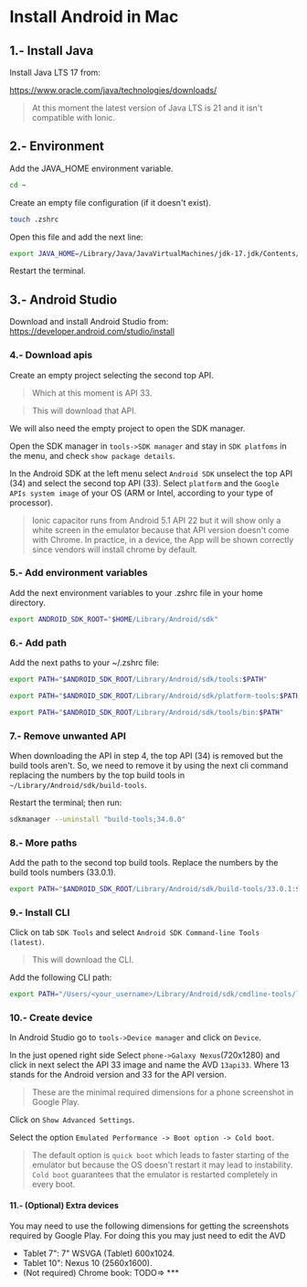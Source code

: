
# Install Android in Mac




## 1.- Install Java

Install Java LTS 17 from:

https://www.oracle.com/java/technologies/downloads/

> At this moment the latest version of Java LTS is 21 and it isn't compatible with Ionic.




## 2.- Environment

Add the JAVA_HOME environment variable.

```bash
cd ~
```

Create an empty file configuration (if it doesn't exist).

```bash
touch .zshrc
```

Open this file and add the next line:

```bash
export JAVA_HOME=/Library/Java/JavaVirtualMachines/jdk-17.jdk/Contents/Home
```

Restart the terminal.




## 3.- Android Studio

Download and install Android Studio from:
https://developer.android.com/studio/install




### 4.- Download apis

Create an empty project selecting the second top API.

> Which at this moment is API 33.

> This will download that API.

We will also need the empty project to open the SDK manager.

Open the SDK manager in `tools->SDK manager` and stay in `SDK platfoms` in the menu, and check `show package details`.

In the Android SDK at the left menu select `Android SDK` unselect the top API (34) and select the second top API (33).
Select `platform` and the `Google APIs system image` of your OS (ARM or Intel, according to your type of processor).

> Ionic capacitor runs from Android 5.1 API 22 but it will show only a white screen in the emulator because that API version doesn't come with Chrome.
> In practice, in a device, the App will be shown correctly since vendors will install chrome by default.




### 5.- Add environment variables

Add the next environment variables to your .zshrc file in your home directory.

```bash
export ANDROID_SDK_ROOT="$HOME/Library/Android/sdk"
```




### 6.- Add path

Add the next paths to your ~/.zshrc file:

```bash
export PATH="$ANDROID_SDK_ROOT/Library/Android/sdk/tools:$PATH"

export PATH="$ANDROID_SDK_ROOT/Library/Android/sdk/platform-tools:$PATH"

export PATH="$ANDROID_SDK_ROOT/Library/Android/sdk/tools/bin:$PATH"
```




### 7.- Remove unwanted API

When downloading the API in step 4, the top API (34) is removed but the build tools aren't.
So, we need to remove it by using the next cli command replacing the numbers by the top build tools in `~/Library/Android/sdk/build-tools`.

Restart the terminal; then run:

```bash
sdkmanager --uninstall "build-tools;34.0.0"
```




### 8.- More paths

Add the path to the second top build tools.
Replace the numbers by the build tools numbers (33.0.1).

```bash
export PATH="$ANDROID_SDK_ROOT/Library/Android/sdk/build-tools/33.0.1:$PATH"
```




### 9.- Install CLI

Click on tab `SDK Tools` and select `Android SDK Command-line Tools (latest)`.

> This will download the CLI.

Add the following CLI path:

```bash
export PATH="/Users/<your_username>/Library/Android/sdk/cmdline-tools/latest/bin:$PATH"
```




### 10.- Create device

In Android Studio go to `tools->Device manager` and click on `Device`.

In the just opened right side Select `phone->Galaxy Nexus`(720x1280)
and click in next select the API 33 image and name the AVD `13api33`.
Where 13 stands for the Android version and 33 for the API version.

> These are the minimal required dimensions for a phone screenshot in Google Play.

Click on `Show Advanced Settings`.

Select the option `Emulated Performance -> Boot option -> Cold boot`.

> The default option is `quick boot` which leads to faster starting of the emulator but because the OS doesn't restart it may lead to instability.
`Cold boot` guarantees that the emulator is restarted completely in every boot.




#### 11.- (Optional) Extra devices

You may need to use the following dimensions for getting the screenshots required by Google Play.
For doing this you may just need to edit the AVD

* Tablet 7": 7" WSVGA (Tablet) 600x1024.
* Tablet 10": Nexus 10 (2560x1600).
* (Not required) Chrome book: TODO=> ***
